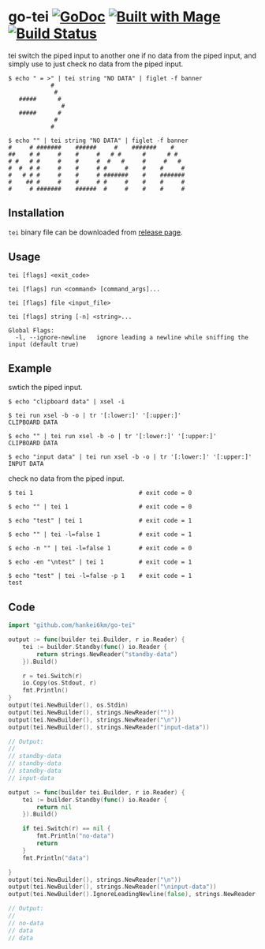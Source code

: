 # go-tei [![GoDoc](https://godoc.org/github.com/hankei6km/go-tei?status.svg)](https://godoc.org/github.com/hankei6km/go-tei) [![Built with Mage](https://magefile.org/badge.svg)](https://magefile.org) [![Build Status](https://travis-ci.org/hankei6km/go-tei.svg?branch=master)](https://travis-ci.org/hankei6km/go-tei)

tei switch the piped input to another one if no data from the piped input, and simply use to just check no data from the piped input.

```
$ echo " = >" | tei string "NO DATA" | figlet -f banner
            #    
             #   
   #####      #  
               # 
   #####      #  
             #   
            #    

$ echo "" | tei string "NO DATA" | figlet -f banner
#     # #######    ######     #    #######    #    
##    # #     #    #     #   # #      #      # #   
# #   # #     #    #     #  #   #     #     #   #  
#  #  # #     #    #     # #     #    #    #     # 
#   # # #     #    #     # #######    #    ####### 
#    ## #     #    #     # #     #    #    #     # 
#     # #######    ######  #     #    #    #     # 

```

## Installation

`tei` binary file can be downloaded from [release page](https://github.com/hankei6km/go-tei/releases).

## Usage

```
tei [flags] <exit_code>

tei [flags] run <command> [command_args]...

tei [flags] file <input_file>

tei [flags] string [-n] <string>...

Global Flags:
  -l, --ignore-newline   ignore leading a newline while sniffing the input (default true)
```

## Example

swtich the piped input.
```console
$ echo "clipboard data" | xsel -i

$ tei run xsel -b -o | tr '[:lower:]' '[:upper:]'
CLIPBOARD DATA

$ echo "" | tei run xsel -b -o | tr '[:lower:]' '[:upper:]'
CLIPBOARD DATA

$ echo "input data" | tei run xsel -b -o | tr '[:lower:]' '[:upper:]'
INPUT DATA
```

check no data from the piped input.
```console
$ tei 1                              # exit code = 0

$ echo "" | tei 1                    # exit code = 0

$ echo "test" | tei 1                # exit code = 1

$ echo "" | tei -l=false 1           # exit code = 1

$ echo -n "" | tei -l=false 1        # exit code = 0

$ echo -en "\ntest" | tei 1          # exit code = 1

$ echo "test" | tei -l=false -p 1    # exit code = 1
test
```

## Code

```go
import "github.com/hankei6km/go-tei"
```

```go
output := func(builder tei.Builder, r io.Reader) {
	tei := builder.Standby(func() io.Reader {
		return strings.NewReader("standby-data")
	}).Build()

	r = tei.Switch(r)
	io.Copy(os.Stdout, r)
	fmt.Println()
}
output(tei.NewBuilder(), os.Stdin)
output(tei.NewBuilder(), strings.NewReader(""))
output(tei.NewBuilder(), strings.NewReader("\n"))
output(tei.NewBuilder(), strings.NewReader("input-data"))

// Output:
//
// standby-data
// standby-data
// standby-data
// input-data
```

```go
output := func(builder tei.Builder, r io.Reader) {
	tei := builder.Standby(func() io.Reader {
		return nil
	}).Build()

	if tei.Switch(r) == nil {
		fmt.Println("no-data")
		return
	}
	fmt.Println("data")

}
output(tei.NewBuilder(), strings.NewReader("\n"))
output(tei.NewBuilder(), strings.NewReader("\ninput-data"))
output(tei.NewBuilder().IgnoreLeadingNewline(false), strings.NewReader("\n"))

// Output:
//
// no-data
// data
// data
```